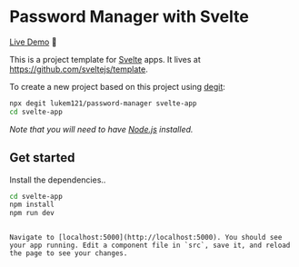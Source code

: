 # Password Manager with Svelte

[Live Demo](https://password-manager-seven.vercel.app/) 💪

This is a project template for [Svelte](https://svelte.dev) apps. It lives at https://github.com/sveltejs/template.

To create a new project based on this project using [degit](https://github.com/Rich-Harris/degit):

```bash
npx degit lukem121/password-manager svelte-app
cd svelte-app
```

*Note that you will need to have [Node.js](https://nodejs.org) installed.*


## Get started

Install the dependencies..

```bash
cd svelte-app
npm install
npm run dev
```
```

Navigate to [localhost:5000](http://localhost:5000). You should see your app running. Edit a component file in `src`, save it, and reload the page to see your changes.
